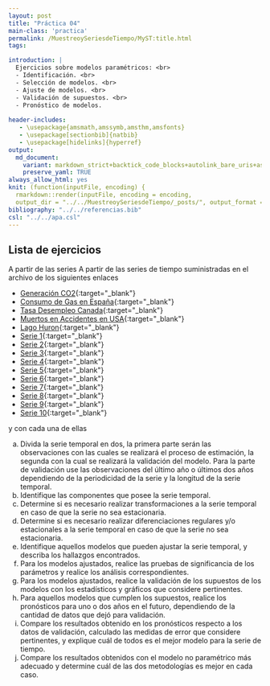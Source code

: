 ```yaml
---
layout: post
title: "Práctica 04"
main-class: 'practica'
permalink: /MuestreoySeriesdeTiempo/MyST:title.html
tags:

introduction: |
  Ejercicios sobre modelos paramétricos: <br>
  - Identificación. <br>
  - Selección de modelos. <br>
  - Ajuste de modelos. <br>
  - Validación de supuestos. <br>
  - Pronóstico de modelos.
  
header-includes:
   - \usepackage{amsmath,amssymb,amsthm,amsfonts}
   - \usepackage[sectionbib]{natbib}
   - \usepackage[hidelinks]{hyperref}
output:
  md_document:
    variant: markdown_strict+backtick_code_blocks+autolink_bare_uris+ascii_identifiers+tex_math_single_backslash
    preserve_yaml: TRUE
always_allow_html: yes   
knit: (function(inputFile, encoding) {
  rmarkdown::render(inputFile, encoding = encoding,
  output_dir = "../../MuestreoySeriesdeTiempo/_posts/", output_format = "all"  ) })
bibliography: "../../referencias.bib"
csl: "../../apa.csl"
---
```








Lista de ejercicios
-------------------

A partir de las series A partir de las series de tiempo suministradas en
el archivo de los siguientes enlaces

-   [Generación
    CO2](https://github.com/jiperezga/jiperezga.github.io/raw/master/Dataset/CO2.xlsx){:target="\_blank"}
-   [Consumo de Gas en
    España](https://github.com/jiperezga/jiperezga.github.io/raw/master/Dataset/GasEspaña.xlsx){:target="\_blank"}
-   [Tasa Desempleo
    Canada](https://github.com/jiperezga/jiperezga.github.io/raw/master/Dataset/CanadianUnemploymentRate.xlsx){:target="\_blank"}
-   [Muertos en Accidentes en
    USA](https://github.com/jiperezga/jiperezga.github.io/raw/master/Dataset/USAccDeaths.xlsx){:target="\_blank"}
-   [Lago
    Huron](https://github.com/jiperezga/jiperezga.github.io/raw/master/Dataset/LakeHuron.xlsx){:target="\_blank"}
-   [Serie
    1](https://github.com/jiperezga/jiperezga.github.io/raw/master/Dataset/MySTSim1.xlsx){:target="\_blank"}
-   [Serie
    2](https://github.com/jiperezga/jiperezga.github.io/raw/master/Dataset/MySTSim2.xlsx){:target="\_blank"}
-   [Serie
    3](https://github.com/jiperezga/jiperezga.github.io/raw/master/Dataset/MySTSim3.xlsx){:target="\_blank"}
-   [Serie
    4](https://github.com/jiperezga/jiperezga.github.io/raw/master/Dataset/MySTSim4.xlsx){:target="\_blank"}
-   [Serie
    5](https://github.com/jiperezga/jiperezga.github.io/raw/master/Dataset/MySTSim5.xlsx){:target="\_blank"}
-   [Serie
    6](https://github.com/jiperezga/jiperezga.github.io/raw/master/Dataset/MySTSim6.xlsx){:target="\_blank"}
-   [Serie
    7](https://github.com/jiperezga/jiperezga.github.io/raw/master/Dataset/MySTSim7.xlsx){:target="\_blank"}
-   [Serie
    8](https://github.com/jiperezga/jiperezga.github.io/raw/master/Dataset/MySTSim8.xlsx){:target="\_blank"}
-   [Serie
    9](https://github.com/jiperezga/jiperezga.github.io/raw/master/Dataset/MySTSim9.xlsx){:target="\_blank"}
-   [Serie
    10](https://github.com/jiperezga/jiperezga.github.io/raw/master/Dataset/MySTSim10.xlsx){:target="\_blank"}

y con cada una de ellas
<ol type="a">
<li>
Divida la serie temporal en dos, la primera parte serán las
observaciones con las cuales se realizará el proceso de estimación, la
segunda con la cual se realizará la validación del modelo. Para la parte
de validación use las observaciones del último año o últimos dos años
dependiendo de la periodicidad de la serie y la longitud de la serie
temporal.
</li>
<li>
Identifique las componentes que posee la serie temporal.
</li>
<li>
Determine si es necesario realizar transformaciones a la serie temporal
en caso de que la serie no sea estacionaria.
</li>
<li>
Determine si es necesario realizar diferenciaciones regulares y/o
estacionales a la serie temporal en caso de que la serie no sea
estacionaria.
</li>
<li>
Identifique aquellos modelos que pueden ajustar la serie temporal, y
describa los hallazgos encontrados.
</li>
<li>
Para los modelos ajustados, realice las pruebas de significancia de los
parámetros y realice los análisis correspondientes.
</li>
<li>
Para los modelos ajustados, realice la validación de los supuestos de
los modelos con los estadísticos y gráficos que considere pertinentes.
</li>
<li>
Para aquellos modelos que cumplen los supuestos, realice los pronósticos
para uno o dos años en el futuro, dependiendo de la cantidad de datos
que dejó para validación.
</li>
<li>
Compare los resultados obtenido en los pronósticos respecto a los datos
de validación, calculado las medidas de error que considere pertinentes,
y explique cuál de todos es el mejor modelo para la serie de tiempo.
</li>
<li>
Compare los resultados obtenidos con el modelo no paramétrico más
adecuado y determine cuál de las dos metodologías es mejor en cada caso.
</li>
</ol>

